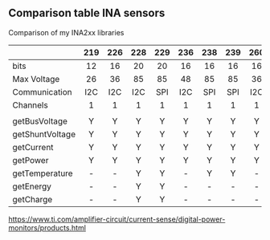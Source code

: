 
## Comparison table INA sensors

Comparison of my INA2xx libraries


|                   |  219  |  226  |  228  |  229  |  236  |  238  |  239  |  260  | 3221  |
|:------------------|:-----:|:-----:|:-----:|:-----:|:-----:|:-----:|:-----:|:-----:|:-----:|
|  bits             |  12   |  16   |  20   |  20   |  16   |  16   |  16   |  16   |  13   |
|  Max Voltage      |  26   |  36   |  85   |  85   |  48   |  85   |  85   |  36   |  26   |
|  Communication    |  I2C  |  I2C  |  I2C  |  SPI  |  I2C  |  SPI  |  SPI  |  I2C  |  I2C  |
|  Channels         |   1   |   1   |   1   |   1   |   1   |   1   |   1   |   1   |   3   |
|                   |       |       |       |       |       |       |       |       |       |
|  getBusVoltage    |   Y   |   Y   |   Y   |   Y   |   Y   |   Y   |   Y   |   Y   |   Y   |
|  getShuntVoltage  |   Y   |   Y   |   Y   |   Y   |   Y   |   Y   |   Y   |   Y   |   Y   |
|  getCurrent       |   Y   |   Y   |   Y   |   Y   |   Y   |   Y   |   Y   |   Y   |   Y   |
|  getPower         |   Y   |   Y   |   Y   |   Y   |   Y   |   Y   |   Y   |   Y   |   Y   |
|  getTemperature   |   -   |   -   |   Y   |   Y   |   -   |   Y   |   Y   |   -   |   -   |
|  getEnergy        |   -   |   -   |   Y   |   Y   |   -   |   -   |   -   |   -   |   -   |
|  getCharge        |   -   |   -   |   Y   |   Y   |   -   |   -   |   -   |   -   |   -   |


https://www.ti.com/amplifier-circuit/current-sense/digital-power-monitors/products.html

